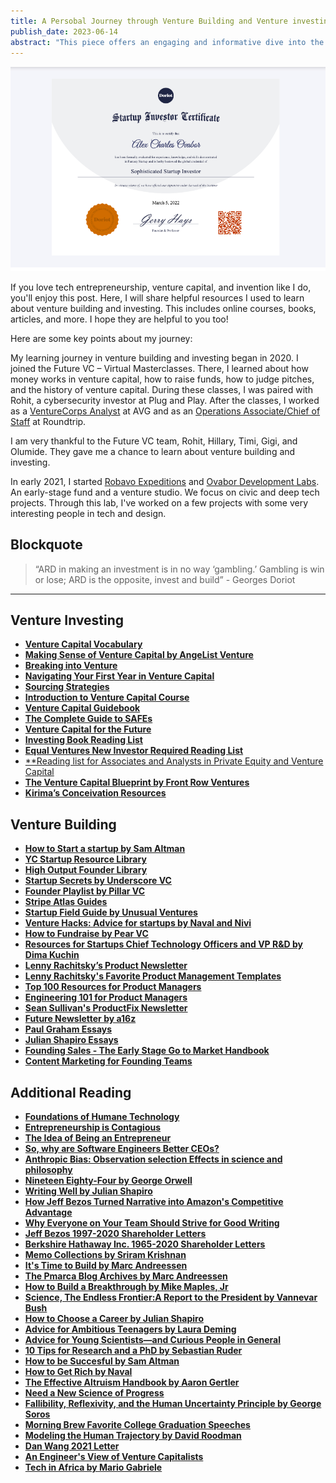 ```yaml
---
title: A Persobal Journey through Venture Building and Venture investing
publish_date: 2023-06-14
abstract: "This piece offers an engaging and informative dive into the realm of technology entrepreneurship, venture capital, and invention, told through the personal journey of the author. Readers are introduced to key resources that have been pivotal in the author's understanding of venture building and investing, including online courses, books, and articles."
---
```


<img src="first/doriot.png"/>

If you love tech entrepreneurship, venture capital, and invention like I do, you'll enjoy this post. Here, I will share helpful resources I used to learn about venture building and investing. This includes online courses, books, articles, and more. I hope they are helpful to you too!

Here are some key points about my journey:

My learning journey in venture building and investing began in 2020. I joined the Future VC – Virtual Masterclasses. There, I learned about how money works in venture capital, how to raise funds, how to judge pitches, and the history of venture capital. During these classes, I was paired with Rohit, a cybersecurity investor at Plug and Play. After the classes, I worked as a [VentureCorps Analyst](https://www.crunchbase.com/person/alex-ovabor) at AVG and as an [Operations Associate/Chief of Staff](https://www.roundtripafrika.com/people) at Roundtrip.

I am very thankful to the Future VC team, Rohit, Hillary, Timi, Gigi, and Olumide. They gave me a chance to learn about venture building and investing.

In early 2021, I started [Robavo Expeditions](https://www.robavo.xyz) and [Ovabor Development Labs](https://www.ovabor.xyz). An early-stage fund and a venture studio. We focus on civic and deep tech projects. Through this lab, I've worked on a few projects with some very interesting people in tech and design.

## Blockquote

> “ARD in making an investment is in no way ‘gambling.’ Gambling is win or lose; ARD is the opposite, invest and build” - Georges Doriot

***
## Venture Investing
- [**Venture Capital Vocabulary**](https://www.vcguide.co/vocab)
- [**Making Sense of Venture Capital by AngeList Venture**](https://learn.angellist.com/)
- [**Breaking into Venture**](https://cowboy.docsend.com/view/qecthfnxpn9jy3gd)
- [**Navigating Your First Year in Venture Capital**](https://cowboy.docsend.com/view/244ssbxc852yf526)
- [**Sourcing Strategies**](https://cowboy.docsend.com/view/njqz2rjdkwwigd2t)
- [**Introduction to Venture Capital Course**](https://ripplexfellowship.thinkific.com/courses/public)
- [**Venture Capital Guidebook**](https://docsend.com/view/dvufhb27r5bzrpym)
- [**The Complete Guide to SAFEs**](https://joshephraim.medium.com/complete-guide-to-understanding-safes-how-we-invest-at-dorm-room-fund-bbb37855ec4e)
- [**Venture Capital for the Future**](http://www.visionpioneers.net/Venture%20Capital%20for%20the%20Future.pdf)
- [**Investing Book Reading List**](https://gavin-baker.medium.com/investing-book-list-5fba1b80728d)
- [**Equal Ventures New Investor Required Reading List**](https://medium.com/@EqualVentures/venture-investing-101-equals-required-reading-list-for-new-hires-9bfdf5408802)
- [**Reading list for Associates and Analysts in Private Equity and Venture Capital](https://teten.com/onboarding-new-private-equity-venture-capital-analysts-and-associates/)
- [**The Venture Capital Blueprint by Front Row Ventures**](https://academy.frontrow.ventures/courses/vcblueprint)
- [**Kirima’s Conceivation Resources**](https://cantosvc.notion.site/Kirima-s-Conceivation-Resources-87361261693c46388c49f1637e6de5b3)

## Venture Building
- [**How to Start a startup by Sam Altman**](https://startupclass.samaltman.com/)
- [**YC Startup Resource Library**](https://www.ycombinator.com/library)
- [**High Output Founder Library**](https://www.founderlibrary.com/)
- [**Startup Secrets by Underscore VC**](https://underscore.vc/startupsecrets/)
- [**Founder Playlist by Pillar VC**](https://www.pillar.vc/playlist/)
- [**Stripe Atlas Guides**](https://stripe.com/atlas/guides)
- [**Startup Field Guide by Unusual Ventures**](https://www.field-guide.unusual.vc/)
- [**Venture Hacks: Advice for startups by Naval and Nivi**](https://venturehacks.com/)
- [**How to Fundraise by Pear VC**](https://blog.pear.vc/category/fundraising/)
- [**Resources for Startups Chief Technology Officers and VP R&D by Dima Kuchin**](https://github.com/kuchin/awesome-cto)
- [**Lenny Rachitsky’s Product Newsletter**](https://www.lennyrachitsky.com/)
- [**Lenny Rachitsky's Favorite Product Management Templates**](https://www.lennysnewsletter.com/p/my-favorite-templates-issue-37?utm_source=url)
- [**Top 100 Resources for Product Managers**](https://www.sachinrekhi.com/top-resources-for-product-managers)
- [**Engineering 101 for Product Managers**](https://www.lennysnewsletter.com/p/the-top-5-things-pms-should-know?s=r)
- [**Sean Sullivan's ProductFix Newsletter**](https://productstride.substack.com/archive)
- [**Future Newsletter by a16z**](https://future.a16z.com/)
- [**Paul Graham Essays**](http://www.paulgraham.com/articles.html)
- [**Julian Shapiro Essays**](https://www.julian.com/blog)
- [**Founding Sales - The Early Stage Go to Market Handbook**](https://docs.google.com/document/u/1/d/1ZHCSm5yUAGhdpDH9VFTPS271LZ-RgF3YHkvZQePxGnM/mobilebasic)
- [**Content Marketing for Founding Teams**](https://www.notion.so/Content-marketing-for-founding-teams-fd1c96b0ef9840b29088b5385603ff12)

## Additional Reading
- [**Foundations of Humane Technology**](https://www.humanetech.com/course)
- [**Entrepreneurship is Contagious**](https://www.newthingsunderthesun.com/pub/uhudflze/release/8?readingCollection=9f57d356)
- [**The Idea of Being an Entrepreneur**](https://www.newthingsunderthesun.com/pub/3h93inee/release/6?readingCollection=9f57d356)
- [**So, why are Software Engineers Better CEOs?**](https://iism.org/article/so-why-are-software-engineers-better-ceos-60)
- [**Anthropic Bias: Observation selection Effects in science and philosophy**](https://www.anthropic-principle.com/q=book/table_of_contents/)
- [**Nineteen Eighty-Four by George Orwell**](https://gutenberg.net.au/ebooks01/0100021.txt)
- [**Writing Well by Julian Shapiro**](https://www.julian.com/guide/write/intro)
- [**How Jeff Bezos Turned Narrative into Amazon's Competitive Advantage**](https://slab.com/blog/jeff-bezos-writing-management-strategy/)
- [**Why Everyone on Your Team Should Strive for Good Writing**](https://slab.com/blog/writing-in-workplace/)
- [**Jeff Bezos 1997-2020 Shareholder Letters**](https://ir.aboutamazon.com/annual-reports-proxies-and-shareholder-letters/default.aspx)
- [**Berkshire Hathaway Inc. 1965-2020 Shareholder Letters**](https://www.berkshirehathaway.com/letters/letters.html)
- [**Memo Collections by Sriram Krishnan**](https://sriramk.com/memos)
- [**It's Time to Build by Marc Andreessen**](https://future.a16z.com/its-time-to-build/)
- [**The Pmarca Blog Archives by Marc Andreessen**](https://a16z.com/wp-content/uploads/2021/08/The-pmarca-Blog-Archives.pdf)
- [**How to Build a Breakthrough by Mike Maples, Jr**](https://medium.com/@m2jr/how-to-build-a-breakthrough-3071b6415b06)
- [**Science, The Endless Frontier:A Report to the President by Vannevar Bush**](https://www.nsf.gov/od/lpa/nsf50/vbush1945.htm)
- [**How to Choose a Career by Julian Shapiro**](https://www.julian.com/blog/life-planning)
- [**Advice for Ambitious Teenagers by Laura Deming**](https://ldeming.posthaven.com/advice-for-ambitious-teenagers)
- [**Advice for Young Scientists—and Curious People in General**](https://fs.blog/advice-for-young-scientists/)
- [**10 Tips for Research and a PhD by Sebastian Ruder**](https://ruder.io/10-tips-for-research-and-a-phd/)
- [**How to be Succesful by Sam Altman**](https://blog.samaltman.com/how-to-be-successful)
- [**How to Get Rich by Naval**](https://venturehacks.com/get-rich)
- [**The Effective Altruism Handbook by Aaron Gertler**](https://forum.effectivealtruism.org/posts/cN9Zu7dowefAfmNnH/the-effective-altruism-handbook#1__The_Effectiveness_Mindset)
- [**Need a New Science of Progress**](https://www.theatlantic.com/science/archive/2019/07/we-need-new-science-progress/594946/)
- [**Fallibility, Reflexivity, and the Human Uncertainty Principle by George Soros**](https://www.georgesoros.com/2014/01/13/fallibility-reflexivity-and-the-human-uncertainty-principle-2/)
- [**Morning Brew Favorite College Graduation Speeches**](https://www.morningbrew.com/daily/stories/2020/05/15/favorite-college-graduation-speeches)
- [**Modeling the Human Trajectory by David Roodman**](https://www.openphilanthropy.org/blog/modeling-human-trajectory)
- [**Dan Wang 2021 Letter**](https://danwang.co/2021-letter/)
- [**An Engineer's View of Venture Capitalists**](https://spectrum.ieee.org/an-engineers-view-of-venture-capitalists)
- [**Tech in Africa by Mario Gabriele**](https://www.readthegeneralist.com/briefing/africa#toc-demographics-2)

